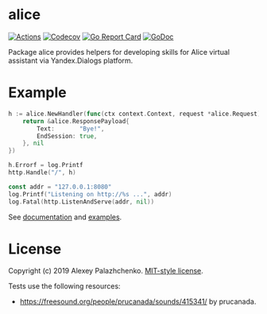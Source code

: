 # alice

[![Actions](https://img.shields.io/badge/tested%20with-actions-success.svg?logo=github)](https://github.com/AlekSi/alice/actions)
[![Codecov](https://codecov.io/gh/AlekSi/alice/branch/master/graph/badge.svg)](https://codecov.io/gh/AlekSi/alice)
[![Go Report Card](https://goreportcard.com/badge/github.com/AlekSi/alice)](https://goreportcard.com/report/github.com/AlekSi/alice)
[![GoDoc](https://godoc.org/github.com/AlekSi/alice?status.svg)](https://godoc.org/github.com/AlekSi/alice)

Package alice provides helpers for developing skills for Alice virtual assistant
via Yandex.Dialogs platform.

# Example

```go
h := alice.NewHandler(func(ctx context.Context, request *alice.Request) (*alice.ResponsePayload, error) {
    return &alice.ResponsePayload{
        Text:       "Bye!",
        EndSession: true,
    }, nil
})

h.Errorf = log.Printf
http.Handle("/", h)

const addr = "127.0.0.1:8080"
log.Printf("Listening on http://%s ...", addr)
log.Fatal(http.ListenAndServe(addr, nil))
```

See [documentation](https://godoc.org/github.com/AlekSi/alice) and [examples](examples).

# License

Copyright (c) 2019 Alexey Palazhchenko. [MIT-style license](LICENSE).

Tests use the following resources:
* https://freesound.org/people/prucanada/sounds/415341/ by prucanada.
